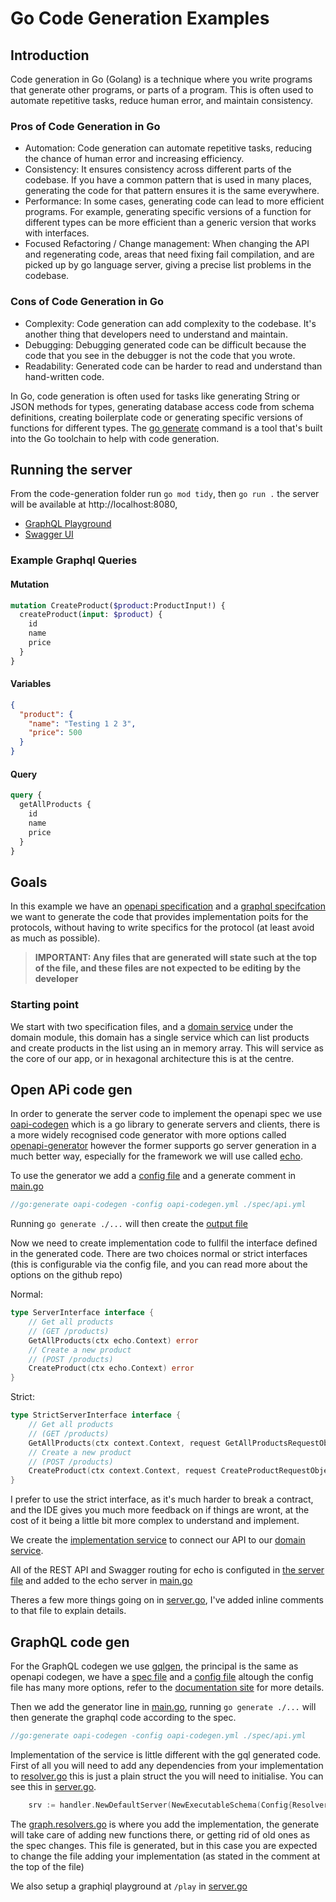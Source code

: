 # Go Code Generation Examples

## Introduction

Code generation in Go (Golang) is a technique where you write programs that generate other programs, or parts of a program. This is often used to automate repetitive tasks, reduce human error, and maintain consistency.

### Pros of Code Generation in Go

* Automation: Code generation can automate repetitive tasks, reducing the chance of human error and increasing efficiency.
* Consistency: It ensures consistency across different parts of the codebase. If you have a common pattern that is used in many places, generating the code for that pattern ensures it is the same everywhere.
* Performance: In some cases, generating code can lead to more efficient programs. For example, generating specific versions of a function for different types can be more efficient than a generic version that works with interfaces.
* Focused Refactoring / Change management: When changing the API and regenerating code, areas that need fixing fail compilation, and are picked up by go language server, giving a precise list problems in the codebase.

### Cons of Code Generation in Go

* Complexity: Code generation can add complexity to the codebase. It's another thing that developers need to understand and maintain.
* Debugging: Debugging generated code can be difficult because the code that you see in the debugger is not the code that you wrote.
* Readability: Generated code can be harder to read and understand than hand-written code.

In Go, code generation is often used for tasks like generating String or JSON methods for types, generating database access code from schema definitions, creating boilerplate code or generating specific versions of functions for different types. The [go generate](https://go.dev/blog/generate) command is a tool that's built into the Go toolchain to help with code generation.

## Running the server

From the code-generation folder run `go mod tidy`, then `go run .` the server will be available at http://localhost:8080,

* [GraphQL Playground](https://localhost:8080/play)
* [Swagger UI](https://localhost:8080/swaggerui)

### Example Graphql Queries

#### Mutation

```graphql
mutation CreateProduct($product:ProductInput!) {
  createProduct(input: $product) {
    id
    name
    price
  }
}
```

#### Variables

```json
{
  "product": {
    "name": "Testing 1 2 3",
    "price": 500
  }
}
```

#### Query

```graphql
query {
  getAllProducts {
    id
    name
    price
  }
}
```

## Goals

In this example we have an [openapi specification](./spec/api.yml) and a [graphql specifcation](./spec/graph.gql) we want to generate the code that provides implementation poits for the protocols, without having to write specifics for the protocol (at least avoid as much as possible).

> **IMPORTANT: Any files that are generated will state such at the top of the file, and these files are not expected to be editing by the developer**

### Starting point

We start with two specification files, and a [domain service](domain/service.go) under the domain module, this domain has a single service which can list products and create products in the list using an in memory array. This will service as the core of our app, or in hexagonal architecture this is at the centre.

## Open APi code gen

In order to generate the server code to implement the openapi spec we use [oapi-codegen](https://github.com/deepmap/oapi-codegen) which is a go library to generate servers and clients, there is a more widely recognised code generator with more options called [openapi-generator](https://github.com/OpenAPITools/openapi-generator) however the former supports go server generation in a much better way, especially for the framework we will use called [echo](https://echo.labstack.com/).

To use the generator we add a [config file](./oapi-codegen.yml) and a generate comment in [main.go](./main.go#L12)

```go
//go:generate oapi-codegen -config oapi-codegen.yml ./spec/api.yml
```

Running `go generate ./...` will then create the [output file](./api/open_api.gen.go)

Now we need to create implementation code to fullfil the interface defined in the generated code. There are two choices normal or strict interfaces (this is configurable via the config file, and you can read more about the options on the github repo)

Normal:

```go
type ServerInterface interface {
	// Get all products
	// (GET /products)
	GetAllProducts(ctx echo.Context) error
	// Create a new product
	// (POST /products)
	CreateProduct(ctx echo.Context) error
}
```

Strict:

```go
type StrictServerInterface interface {
	// Get all products
	// (GET /products)
	GetAllProducts(ctx context.Context, request GetAllProductsRequestObject) (GetAllProductsResponseObject, error)
	// Create a new product
	// (POST /products)
	CreateProduct(ctx context.Context, request CreateProductRequestObject) (CreateProductResponseObject, error)
}
```

I prefer to use the strict interface, as it's much harder to break a contract, and the IDE gives you much more feedback on if things are wront, at the cost of it being a little bit more complex to understand and implement.

We create the [implementation service](./api/service.go) to connect our API to our [domain service](./domain/service.go).

All of the REST API and Swagger routing for echo is configuted in [the server file](./api/server.go) and added to the echo server in [main.go](./main.go#L24)

Theres a few more things going on in [server.go](./api/server.go), I've added inline comments to that file to explain details.

## GraphQL code gen

For the GraphQL codegen we use [gqlgen](https://github.com/99designs/gqlgen), the principal is the same as openapi codegen, we have a [spec file](./spec/graph.gql) and a [config file](./gqlgen.yml) altough the config file has many more options, refer to the [documentation site](https://gqlgen.com/getting-started/) for more details.

Then we add the generator line in [main.go](./main.go#L10), running `go generate ./...` will then generate the graphql code according to the spec.

```go
//go:generate oapi-codegen -config oapi-codegen.yml ./spec/api.yml
```

Implementation of the service is little different with the gql generated code. First of all you will need to add any dependencies from your implementation to [resolver.go](./graph/resolver.go) this is just a plain struct the you will need to initialise. You can see this in [server.go](./graph/server.go#L12).

```go
	srv := handler.NewDefaultServer(NewExecutableSchema(Config{Resolvers: &Resolver{ProductsService: svc}}))
```

The [graph.resolvers.go](./graph/graph.resolvers.go) is where you add the implementation, the generate will take care of adding new functions there, or getting rid of old ones as the spec changes. This file is generated, but in this case you are expected to change the file adding your implementation (as stated in the comment at the top of the file)

We also setup a graphiql playground at `/play` in [server.go](./graph/server.go#L15)
